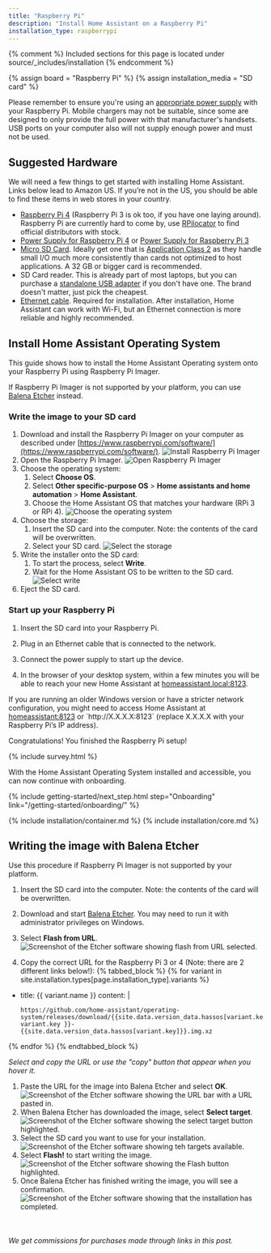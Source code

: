```yaml
---
title: "Raspberry Pi"
description: "Install Home Assistant on a Raspberry Pi"
installation_type: raspberrypi
---
```

{% comment %}
Included sections for this page is located under source/_includes/installation
{% endcomment %}

{% assign board = "Raspberry Pi" %}
{% assign installation_media = "SD card" %}

<div class='note warning'>

Please remember to ensure you're using an [appropriate power supply](https://www.raspberrypi.com/documentation/computers/raspberry-pi.html#power-supply) with your Raspberry Pi. Mobile chargers may not be suitable, since some are designed to only provide the full power with that manufacturer's handsets. USB ports on your computer also will not supply enough power and must not be used.

</div>

## Suggested Hardware

We will need a few things to get started with installing Home Assistant. Links below lead to Amazon US. If you’re not in the US, you should be able to find these items in web stores in your country.

- [Raspberry Pi 4](https://amzn.to/2S0Gcl1) (Raspberry Pi 3 is ok too, if you have one laying around). Raspberry Pi are currently hard to come by, use [RPilocator](https://rpilocator.com/?cat=PI4) to find official distributors with stock.
- [Power Supply for Raspberry Pi 4](https://amzn.to/2ReZ2Vq) or [Power Supply for Raspberry Pi 3](https://amzn.to/2R8yG7h)
- [Micro SD Card](https://amzn.to/2X0Z2di). Ideally get one that is [Application Class 2](https://www.sdcard.org/developers/overview/application/index.html) as they handle small I/O much more consistently than cards not optimized to host applications. A 32&nbsp;GB or bigger card is recommended.
- SD Card reader. This is already part of most laptops, but you can purchase a [standalone USB adapter](https://amzn.to/2WWxntY) if you don't have one. The brand doesn't matter, just pick the cheapest.
- [Ethernet cable](https://amzn.com/dp/B00N2VISLW). Required for installation. After installation, Home Assistant can work with Wi-Fi, but an Ethernet connection is more reliable and highly recommended.

## Install Home Assistant Operating System

This guide shows how to install the Home Assistant Operating system onto your Raspberry Pi using Raspberry Pi Imager.

If Raspberry Pi Imager is not supported by your platform, you can use [Balena Etcher](#writing-the-image-with-balena-etcher) instead.

### Write the image to your SD card

1. Download and install the Raspberry Pi Imager on your computer as described under [https://www.raspberrypi.com/software/](https://www.raspberrypi.com/software/). 
   ![Install Raspberry Pi Imager](/images/installation/rpi_imager.png)
2. Open the Raspberry Pi Imager.
    ![Open Raspberry Pi Imager](/images/installation/rpi-imager-start.png)
3. Choose the operating system:
   1. Select **Choose OS**.
   2. Select **Other specific-purpose OS** > **Home assistants and home automation** > **Home Assistant**.
   3. Choose the Home Assistant OS that matches your hardware (RPi&nbsp;3 or RPi&nbsp;4).
    ![Choose the operating system](/images/installation/rpi-ha.gif)
4. Choose the storage:
   1. Insert the SD card into the computer. Note: the contents of the card will be overwritten.
   2. Select your SD card.
    ![Select the storage](/images/installation/rpi-select-sd-card.png)
5. Write the installer onto the SD card:
   1. To start the process, select **Write**.
   2. Wait for the Home Assistant OS to be written to the SD card.
    ![Select write](/images/installation/rpi-select-write.png)
6. Eject the SD card.

### Start up your Raspberry Pi

1. Insert the SD card into your Raspberry Pi.
2. Plug in an Ethernet cable that is connected to the network.
3. Connect the power supply to start up the device.

4. In the browser of your desktop system, within a few minutes you will be able to reach your new Home Assistant at <a href="http://homeassistant.local:8123" target="_blank">homeassistant.local:8123</a>.

<div class="note">
If you are running an older Windows version or have a stricter network configuration, you might need to access Home Assistant at <a href="http://homeassistant:8123" target="_blank">homeassistant:8123</a> or `http://X.X.X.X:8123` (replace X.X.X.X with your Raspberry Pi’s IP address).
</div>

Congratulations! You finished the Raspberry Pi setup!

{% include survey.html %}

With the Home Assistant Operating System installed and accessible, you can now continue with onboarding.

{% include getting-started/next_step.html step="Onboarding" link="/getting-started/onboarding/" %}

{% include installation/container.md %}
{% include installation/core.md %}

## Writing the image with Balena Etcher

Use this procedure if Raspberry Pi Imager is not supported by your platform.

1. Insert the SD card into the computer. Note: the contents of the card will be overwritten.
2. Download and start <a href="https://www.balena.io/etcher" target="_blank">Balena Etcher</a>. You may need to run it with administrator privileges on Windows.
3. Select **Flash from URL**.
![Screenshot of the Etcher software showing flash from URL selected.](/images/installation/etcher1.png)

4. Copy the correct URL for the Raspberry Pi 3 or 4 (Note: there are 2 different links below!):
{% tabbed_block %}
{% for variant in site.installation.types[page.installation_type].variants %}

- title: {{ variant.name }}
  content: |

    ```text
    https://github.com/home-assistant/operating-system/releases/download/{{site.data.version_data.hassos[variant.key]}}/haos_{{ variant.key }}-{{site.data.version_data.hassos[variant.key]}}.img.xz
    ```    

{% endfor %}
{% endtabbed_block %}

_Select and copy the URL or use the "copy" button that appear when you hover it._

1. Paste the URL for the image into Balena Etcher and select **OK**.
![Screenshot of the Etcher software showing the URL bar with a URL pasted in.](/images/installation/etcher2.png)
2. When Balena Etcher has downloaded the image, select **Select target**.
![Screenshot of the Etcher software showing the select target button highlighted.](/images/installation/etcher3.png)
3. Select the SD card you want to use for your installation.
![Screenshot of the Etcher software showing teh targets available.](/images/installation/etcher4.png)
4. Select **Flash!** to start writing the image.
![Screenshot of the Etcher software showing the Flash button highlighted.](/images/installation/etcher5.png)
5. Once Balena Etcher has finished writing the image, you will see a confirmation.
![Screenshot of the Etcher software showing that the installation has completed.](/images/installation/etcher6.png)


<div style="margin-top:50px">
<p>
    <i>We get commissions for purchases made through links in this post.</i></p>
</div>

